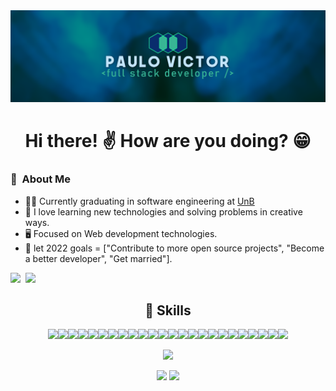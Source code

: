 <img src="https://github.com/twistershark/twistershark/blob/master/header.png" />


<h1 align="center">Hi there! ✌️ How are you doing? 😁</h1>


### :space_invader: &nbsp;About Me
- 👨‍🎓 Currently graduating in software engineering at [UnB](https://www.unb.br/)
- 💓 I love learning new technologies and solving problems in creative ways.
- 🖥 Focused on Web development technologies.
- 🎯 let 2022 goals = ["Contribute to more open source projects", "Become a better developer", "Get married"].

<a href="mailto:paulovmel@gmail.com?subject=Olá%Paulo"><img src="https://img.shields.io/badge/gmail-%23D14836.svg?&style=for-the-badge&logo=gmail&logoColor=white" height=25 /></a>&nbsp;&nbsp;<a href="https://www.linkedin.com/in/paulovictorsilva/"><img src="https://img.shields.io/badge/linkedin-%230077B5.svg?&style=for-the-badge&logo=linkedin&logoColor=white" height=25></a>&nbsp;&nbsp;


<h2 align="center">💪 Skills</h2>

<p align="center">
<img src="https://img.shields.io/badge/react-%2320232a.svg?style=for-the-badge&logo=react&logoColor=%2361DAFB" /><img src="https://img.shields.io/badge/Next-black?style=for-the-badge&logo=next.js&logoColor=white" /><img src="https://img.shields.io/badge/react_native-%2320232a.svg?style=for-the-badge&logo=react&logoColor=%2361DAFB" /><img src="https://img.shields.io/badge/expo-1C1E24?style=for-the-badge&logo=expo&logoColor=#D04A37"/><img src="https://img.shields.io/badge/redux-%23593d88.svg?style=for-the-badge&logo=redux&logoColor=white" /><img src="https://img.shields.io/badge/TYPESCRIPT-%23007ACC.svg?&style=for-the-badge&logo=Typescript&logoColor=white" /><img src="https://img.shields.io/badge/javascript%20-%23323330.svg?&style=for-the-badge&logo=javascript&logoColor=%23F7DF1E"/><img src="https://img.shields.io/badge/html5%20-%23E34F26.svg?&style=for-the-badge&logo=html5&logoColor=white"/><img src="https://img.shields.io/badge/css3%20-%231572B6.svg?&style=for-the-badge&logo=css3&logoColor=white"/><img src="https://img.shields.io/badge/styled--components-DB7093?style=for-the-badge&logo=styled-components&logoColor=white"/><img src="https://img.shields.io/badge/Sass-CC6699?style=for-the-badge&logo=sass&logoColor=white"/><img src="https://img.shields.io/badge/chakra-%234ED1C5.svg?style=for-the-badge&logo=chakraui&logoColor=white" /><img src="https://img.shields.io/badge/node.js-6DA55F?style=for-the-badge&logo=node.js&logoColor=white"/><img src="https://img.shields.io/badge/express.js-%23404d59.svg?style=for-the-badge&logo=express&logoColor=%2361DAFB"/><img src="https://img.shields.io/badge/JWT-black?style=for-the-badge&logo=JSON%20web%20tokens"/><img src="https://img.shields.io/badge/Socket.io-black?style=for-the-badge&logo=socket.io&badgeColor=010101"/><img src="https://img.shields.io/badge/postgres-%23316192.svg?style=for-the-badge&logo=postgresql&logoColor=white"/><img src="https://img.shields.io/badge/mysql-%2300f.svg?style=for-the-badge&logo=mysql&logoColor=white"/><img src="https://img.shields.io/badge/MongoDB-%234ea94b.svg?style=for-the-badge&logo=mongodb&logoColor=white"/><img src="https://img.shields.io/badge/redis-%23DD0031.svg?style=for-the-badge&logo=redis&logoColor=white"/><img src="https://img.shields.io/badge/-jest-%23C21325?style=for-the-badge&logo=jest&logoColor=white"/><img src="https://img.shields.io/badge/git%20-%23F05033.svg?&style=for-the-badge&logo=git&logoColor=white"/><img src="https://img.shields.io/badge/github%20-%23121011.svg?&style=for-the-badge&logo=github&logoColor=white"/><img src="https://img.shields.io/badge/Visual%20Studio%20Code-0078d7.svg?style=for-the-badge&logo=visual-studio-code&logoColor=white"/>
</p>

<p align="center">
  <img height="137px" src="http://github-readme-streak-stats.herokuapp.com?user=twistershark&theme=nightowl&hide_border=true&date_format=M%20j%5B%2C%20Y%5D" />
</p>
<p align="center">
  <img height="137px" src="https://github-readme-stats.vercel.app/api?username=twistershark&hide_title=true&hide_border=true&show_icons=true&include_all_commits=true&count_private=true&line_height=21&theme=nightowl" /> <img height="137px" src="https://github-readme-stats.vercel.app/api/top-langs/?username=twistershark&hide=html&hide_title=true&hide_border=true&layout=compact&langs_count=8&theme=nightowl" />
</p>
